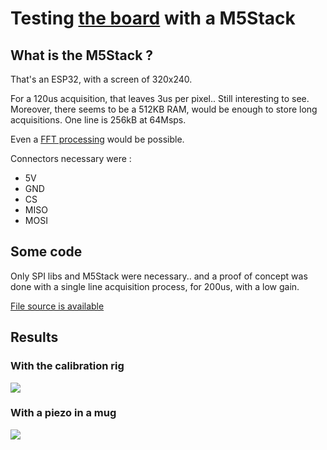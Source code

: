 # Testing [the board](https://doc.un0rick.cc/) with a M5Stack


## What is the M5Stack ?

That's an ESP32, with a screen of 320x240.

For a 120us  acquisition, that leaves 3us per pixel.. Still interesting to see. Moreover, there seems to be a 512KB RAM, would be enough to store long acquisitions. One line is 256kB at 64Msps.

Even a [FFT processing](https://github.com/ElectroMagus/M5-FFT) would be possible.

Connectors necessary were :

* 5V
* GND
* CS
* MISO
* MOSI

## Some code

Only SPI libs and M5Stack were necessary.. and a proof of concept was done with a single line acquisition process, for 200us, with a low gain.

[File source is available](/matty/m5stack/SPI.ino)

## Results

### With the calibration rig

![](/matty/m5stack/calibration.gif)

### With a piezo in a mug

![](/matty/m5stack/mug.gif)
